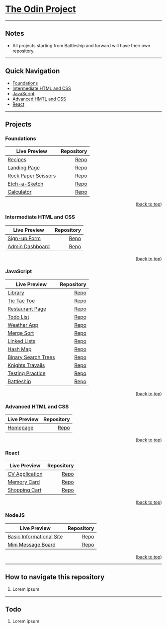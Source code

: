 <a name="readme-top"></a>

# [The Odin Project](https://www.theodinproject.com/)

---

## Notes

- All projects starting from Battleship and forward will have their own repository.

---

## Quick Navigation

- [Foundations](https://github.com/mikeyCos/theOdinProject/tree/main/foundations)
- [Intermediate HTML and CSS](https://github.com/mikeyCos/theOdinProject/tree/main/intermediate-html-and-css)
- [JavaScript](https://github.com/mikeyCos/theOdinProject/tree/main/javaScript)
- [Advanced HMTL and CSS](https://github.com/mikeyCos/theOdinProject/tree/main/advanced-html-css)
- [React](https://github.com/mikeyCos/theOdinProject/tree/main/react)

---

## Projects

### Foundations

| Live Preview                                                                                                |                                                                                   Repository |
| ----------------------------------------------------------------------------------------------------------- | -------------------------------------------------------------------------------------------: |
| [Recipes](https://mikeycos.github.io/theOdinProject/foundations/odin-recipes/index.html)                    |        [Repo](https://github.com/mikeyCos/theOdinProject/tree/main/foundations/odin-recipes) |
| [Landing Page](https://mikeycos.github.io/theOdinProject/foundations/landing-page/index.html)               |        [Repo](https://github.com/mikeyCos/theOdinProject/tree/main/foundations/landing-page) |
| [Rock Paper Scissors](https://mikeycos.github.io/theOdinProject/foundations/rock-paper-scissors/index.html) | [Repo](https://github.com/mikeyCos/theOdinProject/tree/main/foundations/rock-paper-scissors) |
| [Etch-a-Sketch](https://mikeycos.github.io/theOdinProject/foundations/etch-a-sketch/index.html)             |       [Repo](https://github.com/mikeyCos/theOdinProject/tree/main/foundations/etch-a-sketch) |
| [Calculator](https://mikeycos.github.io/theOdinProject/foundations/calculator/index.html)                   |          [Repo](https://github.com/mikeyCos/theOdinProject/tree/main/foundations/calculator) |

<p align="right">(<a href="#readme-top">back to top</a>)</p>

### Intermediate HTML and CSS

| Live Preview                                                                                                     |                                                                                                      Repository |
| ---------------------------------------------------------------------------------------------------------------- | --------------------------------------------------------------------------------------------------------------: |
| [Sign-up Form](https://mikeycos.github.io/theOdinProject/intermediate-html-and-css/projects/sign-up-form/)       |    [Repo](https://github.com/mikeyCos/theOdinProject/tree/main/intermediate-html-and-css/projects/sign-up-form) |
| [Admin Dashboard](https://mikeycos.github.io/theOdinProject/intermediate-html-and-css/projects/admin-dashboard/) | [Repo](https://github.com/mikeyCos/theOdinProject/tree/main/intermediate-html-and-css/projects/admin-dashboard) |

<p align="right">(<a href="#readme-top">back to top</a>)</p>

### JavaScript

| Live Preview                                                                                                  |                                                                                           Repository |
| ------------------------------------------------------------------------------------------------------------- | ---------------------------------------------------------------------------------------------------: |
| [Library](https://mikeycos.github.io/theOdinProject/javaScript/projects/library/)                             |             [Repo](https://github.com/mikeyCos/theOdinProject/tree/main/javaScript/projects/library) |
| [Tic Tac Toe](https://mikeycos.github.io/theOdinProject/javaScript/projects/tic-tac-toe/)                     |         [Repo](https://github.com/mikeyCos/theOdinProject/tree/main/javaScript/projects/tic-tac-toe) |
| [Restaurant Page](https://mikeycos.github.io/theOdinProject/javaScript/projects/restaurant-page/dist/)        |     [Repo](https://github.com/mikeyCos/theOdinProject/tree/main/javaScript/projects/restaurant-page) |
| [Todo List](https://mikeycos.github.io/theOdinProject/javaScript/projects/todo-list/dist/)                    |           [Repo](https://github.com/mikeyCos/theOdinProject/tree/main/javaScript/projects/todo-list) |
| [Weather App](https://mikeycos.github.io/theOdinProject/javaScript/projects/weather-app/dist/)                |         [Repo](https://github.com/mikeyCos/theOdinProject/tree/main/javaScript/projects/weather-app) |
| [Merge Sort](https://mikeycos.github.io/theOdinProject/javaScript/projects/merge-sort/dist/)                  |          [Repo](https://github.com/mikeyCos/theOdinProject/tree/main/javaScript/projects/merge-sort) |
| [Linked Lists](https://mikeycos.github.io/theOdinProject/javaScript/projects/linked-lists/dist/)              |        [Repo](https://github.com/mikeyCos/theOdinProject/tree/main/javaScript/projects/linked-lists) |
| [Hash Map](https://mikeycos.github.io/theOdinProject/javaScript/projects/hash-map/dist)                       |            [Repo](https://github.com/mikeyCos/theOdinProject/tree/main/javaScript/projects/hash-map) |
| [Binary Search Trees](https://mikeycos.github.io/theOdinProject/javaScript/projects/binary-search-trees/dist) | [Repo](https://github.com/mikeyCos/theOdinProject/tree/main/javaScript/projects/binary-search-trees) |
| [Knights Travails](https://mikeycos.github.io/theOdinProject/javaScript/projects/knights-travails/dist)       |    [Repo](https://github.com/mikeyCos/theOdinProject/tree/main/javaScript/projects/knights-travails) |
| [Testing Practice](https://mikeycos.github.io/theOdinProject/javaScript/projects/testing-practice/dist)       |    [Repo](https://github.com/mikeyCos/theOdinProject/tree/main/javaScript/projects/testing-practice) |
| [Battleship](https://mikeycos.github.io/battleship/)                                                          |                                                       [Repo](https://github.com/mikeyCos/battleship) |

<p align="right">(<a href="#readme-top">back to top</a>)</p>

### Advanced HTML and CSS

| Live Preview                                     |                                   Repository |
| ------------------------------------------------ | -------------------------------------------: |
| [Homepage](https://mikeycos.github.io/homepage/) | [Repo](https://github.com/mikeyCos/homepage) |

<p align="right">(<a href="#readme-top">back to top</a>)</p>

### React

| Live Preview                                                  |                                         Repository |
| ------------------------------------------------------------- | -------------------------------------------------: |
| [CV Application](https://cvapplication-mikeycos.netlify.app/) | [Repo](https://github.com/mikeyCos/cv-application) |
| [Memory Card](https://memorycard-mikeycos.netlify.app/)       |    [Repo](https://github.com/mikeyCos/memory-card) |
| [Shopping Cart](https://shoppingcart-mikeycos.netlify.app/)   |  [Repo](https://github.com/mikeyCos/shopping-cart) |

<p align="right">(<a href="#readme-top">back to top</a>)</p>

### NodeJS

| Live Preview                                                                      |                                                   Repository |
| --------------------------------------------------------------------------------- | -----------------------------------------------------------: |
| [Basic Informational Site](https://replit.com/@mikeyCos/basic-informational-site) | [Repo](https://github.com/mikeyCos/basic-informational-site) |
| [Mini Message Board](https://mini-message-board-mikey-cos.fly.dev/)               |       [Repo](https://github.com/mikeyCos/mini-message-board) |

<p align="right">(<a href="#readme-top">back to top</a>)</p>

---

## How to navigate this repository

1. Lorem ipsum

---

## Todo

1. Lorem ipsum
